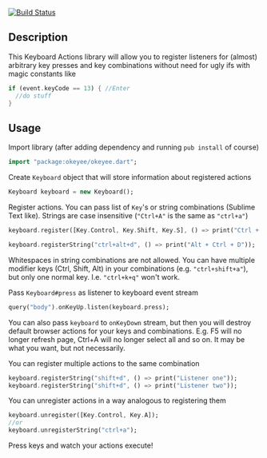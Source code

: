 [![Build Status](https://drone.io/github.com/daydev/okeyee/status.png)](https://drone.io/github.com/daydev/okeyee/latest)

## Description

This Keyboard Actions library will allow you to register listeners for (almost) arbitrary key presses and key combinations without need for ugly ifs with magic constants like 
```dart
if (event.keyCode == 13) { //Enter
  //do stuff
}
```

## Usage

Import library (after adding dependency and running `pub install` of course)

```dart
import "package:okeyee/okeyee.dart";
```

Create `Keyboard` object that will store information about registered actions

```dart
Keyboard keyboard = new Keyboard();
```

Register actions. You can pass list of `Key`'s or string combinations (Sublime Text like).
Strings are case insensitive (`"Ctrl+A"` is the same as `"ctrl+a"`)

```dart
keyboard.register([Key.Control, Key.Shift, Key.S], () => print("Ctrl + Shift + S"));

keyboard.registerString("ctrl+alt+d", () => print("Alt + Ctrl + D"));
```

Whitespaces in string combinations are not allowed.
You can have multiple modifier keys (Ctrl, Shift, Alt) in your combinations (e.g. `"ctrl+shift+a"`), but only one normal key.
I.e. `"ctrl+k+q"` won't work.

Pass `Keyboard#press` as listener to keyboard event stream

```dart
query("body").onKeyUp.listen(keyboard.press);
```

You can also pass `keyboard` to `onKeyDown` stream, but then you will destroy default browser actions for your keys and combinations.
E.g. F5 will no longer refresh page, Ctrl+A will no longer select all and so on. It may be what you want, but not necessarily. 

You can register multiple actions to the same combination

```dart
keyboard.registerString("shift+d", () => print("Listener one"));
keyboard.registerString("shift+d", () => print("Listener two"));
```

You can unregister actions in a way analogous to registering them

```dart
keyboard.unregister([Key.Control, Key.A]);
//or
keyboard.unregisterString("ctrl+a");
```
Press keys and watch your actions execute!